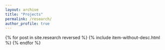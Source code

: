 ```yaml
---
layout: archive
title: "Projects"
permalink: /research/
author_profile: true
---
```


{% for post in site.research reversed %}
  {% include item-without-desc.html %}
{% endfor %}